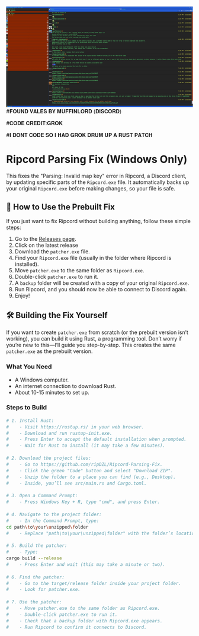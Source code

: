 ![image alt](https://github.com/ripDZL/Ripcord-Parsing-Fix/blob/main/RIPPROOF.JPG?raw=true)
#𝐅𝐎𝐔𝐍𝐃 𝐕𝐀𝐋𝐄𝐒 𝐁𝐘 𝐌𝐔𝐅𝐅𝐈𝐍𝐋𝐎𝐑𝐃 (𝐃𝐈𝐒𝐂𝐎𝐑𝐃)    

#𝐂𝐎𝐃𝐄 𝐂𝐑𝐄𝐃𝐈𝐓:𝐆𝐑𝐎𝐊    

#𝐈 𝐃𝐎𝐍𝐓 𝐂𝐎𝐃𝐄 𝐒𝐎 𝐈 𝐇𝐀𝐃 𝐆𝐑𝐎𝐊 𝐃𝐑𝐔𝐌 𝐔𝐏 𝐀 𝐑𝐔𝐒𝐓 𝐏𝐀𝐓𝐂𝐇

# Ripcord Parsing Fix (Windows Only)

This fixes the "Parsing: Invalid map key" error in Ripcord, a Discord client, by updating specific parts of the `Ripcord.exe` file. It automatically backs up your original `Ripcord.exe` before making changes, so your file is safe.

## 🔧 How to Use the Prebuilt Fix
If you just want to fix Ripcord without building anything, follow these simple steps:

1. Go to the [Releases page](https://github.com/ripDZL/Ripcord-Parsing-Fix/releases).
2. Click on the latest release
3. Download the `patcher.exe` file.
4. Find your `Ripcord.exe` file (usually in the folder where Ripcord is installed).
5. Move `patcher.exe` to the same folder as `Ripcord.exe`.
6. Double-click `patcher.exe` to run it.
7. A `backup` folder will be created with a copy of your original `Ripcord.exe`.
8. Run Ripcord, and you should now be able to connect to Discord again.
9. Enjoy!

## 🛠 Building the Fix Yourself
If you want to create `patcher.exe` from scratch (or the prebuilt version isn’t working), you can build it using Rust, a programming tool. Don’t worry if you’re new to this—I’ll guide you step-by-step. This creates the same `patcher.exe` as the prebuilt version.

### What You Need
- A Windows computer.
- An internet connection to download Rust.
- About 10-15 minutes to set up.

### Steps to Build
```bash
# 1. Install Rust:
#    - Visit https://rustup.rs/ in your web browser.
#    - Download and run rustup-init.exe.
#    - Press Enter to accept the default installation when prompted.
#    - Wait for Rust to install (it may take a few minutes).

# 2. Download the project files:
#    - Go to https://github.com/ripDZL/Ripcord-Parsing-Fix.
#    - Click the green "Code" button and select "Download ZIP".
#    - Unzip the folder to a place you can find (e.g., Desktop).
#    - Inside, you’ll see src/main.rs and Cargo.toml.

# 3. Open a Command Prompt:
#    - Press Windows Key + R, type "cmd", and press Enter.

# 4. Navigate to the project folder:
#    - In the Command Prompt, type:
cd path\to\your\unzipped\folder
#    - Replace "path\to\your\unzipped\folder" with the folder’s location (e.g., cd C:\Users\YourName\Desktop\Ripcord-Parsing-Fix).

# 5. Build the patcher:
#    - Type:
cargo build --release
#    - Press Enter and wait (this may take a minute or two).

# 6. Find the patcher:
#    - Go to the target/release folder inside your project folder.
#    - Look for patcher.exe.

# 7. Use the patcher:
#    - Move patcher.exe to the same folder as Ripcord.exe.
#    - Double-click patcher.exe to run it.
#    - Check that a backup folder with Ripcord.exe appears.
#    - Run Ripcord to confirm it connects to Discord.
